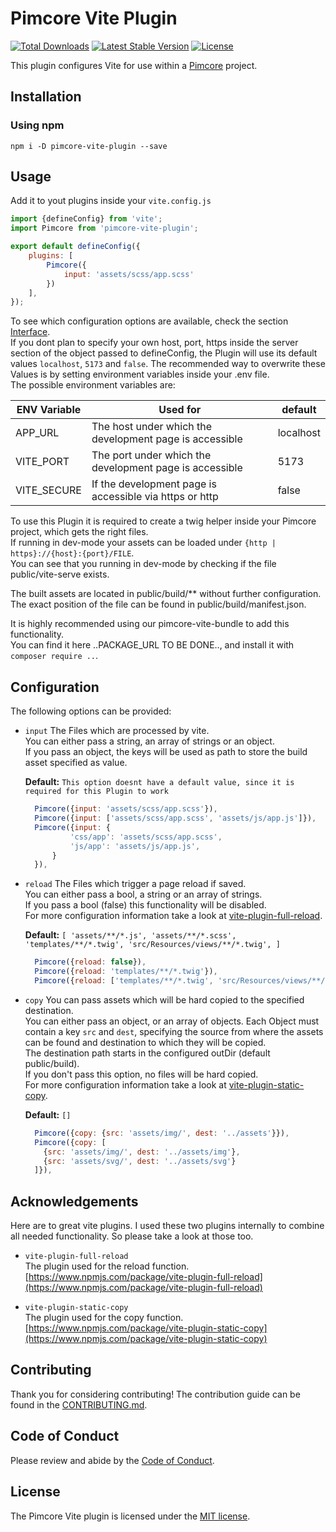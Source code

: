 # Pimcore Vite Plugin

<a href="https://www.npmjs.com/package/pimcore-vite-plugin"><img src="https://img.shields.io/npm/dt/pimcore-vite-plugin" alt="Total Downloads"></a>
<a href="https://www.npmjs.com/package/pimcore-vite-plugin"><img src="https://img.shields.io/npm/v/pimcore-vite-plugin" alt="Latest Stable Version"></a>
<a href="https://www.npmjs.com/package/pimcore-vite-plugin"><img src="https://img.shields.io/npm/l/pimcore-vite-plugin" alt="License"></a>

This plugin configures Vite for use within a [Pimcore](https://github.com/pimcore/pimcore) project.

## Installation

### Using npm

```
npm i -D pimcore-vite-plugin --save
```

## Usage

Add it to yout plugins inside your `vite.config.js`

```js
import {defineConfig} from 'vite';
import Pimcore from 'pimcore-vite-plugin';

export default defineConfig({
    plugins: [
        Pimcore({
            input: 'assets/scss/app.scss'
        })
    ],
});
```

To see which configuration options are available, check the section [Interface](#configuration).  
If you dont plan to specify your own host, port, https inside the server section of the object passed to defineConfig,
the Plugin will use its default values `localhost`, `5173` and `false`.
The recommended way to overwrite these Values is by setting environment variables inside your .env file.  
The possible environment variables are:

| ENV Variable | Used for                                                | default   |
|--------------|---------------------------------------------------------|-----------|
| APP_URL      | The host under which the development page is accessible | localhost |
| VITE_PORT    | The port under which the development page is accessible | 5173      |
| VITE_SECURE  | If the development page is accessible via https or http | false     |

To use this Plugin it is required to create a twig helper inside your Pimcore project, which gets the right files.  
If running in dev-mode your assets can be loaded under `{http | https}://{host}:{port}/FILE`.  
You can see that you running in dev-mode by checking if the file public/vite-serve exists.

The built assets are located in public/build/** without further configuration. The exact position of the file can be
found in public/build/manifest.json.

It is highly recommended using our pimcore-vite-bundle to add this functionality.  
You can find it here ..PACKAGE_URL TO BE DONE.., and install it with `composer require ..`.

## Configuration

The following options can be provided:

- `input`
  The Files which are processed by vite.   
  You can either pass a string, an array of strings or an object.  
  If you pass an object, the keys will be used as path to store the build asset specified as value.

  __Default:__ `This option doesnt have a default value, since it is required for this Plugin to work`

  ``` js
    Pimcore({input: 'assets/scss/app.scss'}),
    Pimcore({input: ['assets/scss/app.scss', 'assets/js/app.js']}),
    Pimcore({input: {
            'css/app': 'assets/scss/app.scss',
            'js/app': 'assets/js/app.js',
        }
    }),
  ``` 

- `reload`
  The Files which trigger a page reload if saved.   
  You can either pass a bool, a string or an array of strings.  
  If you pass a bool (false) this functionality will be disabled.  
  For more configuration information take a look
  at [vite-plugin-full-reload](https://www.npmjs.com/package/vite-plugin-full-reload).

  __Default:__ `[
  'assets/**/*.js',
  'assets/**/*.scss',
  'templates/**/*.twig',
  'src/Resources/views/**/*.twig',
  ]`

  ``` js
    Pimcore({reload: false}),
    Pimcore({reload: 'templates/**/*.twig'}),
    Pimcore({reload: ['templates/**/*.twig', 'src/Resources/views/**/*.twig']}),
  ``` 

- `copy`
  You can pass assets which will be hard copied to the specified destination.  
  You can either pass an object, or an array of objects. Each Object must contain a key `src` and `dest`, specifying
  the source from where the assets can be found and destination to which they will be copied.  
  The destination path starts in the configured outDir (default public/build).  
  If you don't pass this option, no files will be hard copied.  
  For more configuration information take a look
  at [vite-plugin-static-copy](https://www.npmjs.com/package/vite-plugin-static-copy).

  __Default:__ `[]`

  ``` js
    Pimcore({copy: {src: 'assets/img/', dest: '../assets'}}),
    Pimcore({copy: [
      {src: 'assets/img/', dest: '../assets/img'},
      {src: 'assets/svg/', dest: '../assets/svg'}
    ]}),
  ``` 

## Acknowledgements

Here are to great vite plugins.
I used these two plugins internally to combine all needed functionality.
So please take a look at those too.

- `vite-plugin-full-reload`  
  The plugin used for the reload function.   
  [https://www.npmjs.com/package/vite-plugin-full-reload](https://www.npmjs.com/package/vite-plugin-full-reload)

- `vite-plugin-static-copy`  
  The plugin used for the copy function.   
  [https://www.npmjs.com/package/vite-plugin-static-copy](https://www.npmjs.com/package/vite-plugin-static-copy)

## Contributing

Thank you for considering contributing! The contribution guide can be found in the [CONTRIBUTING.md](CONTRIBUTING.md).

## Code of Conduct

Please review and abide by the [Code of Conduct](CODE_OF_CONDUCT.md).

## License

The Pimcore Vite plugin is licensed under the [MIT license](LICENSE.md).
